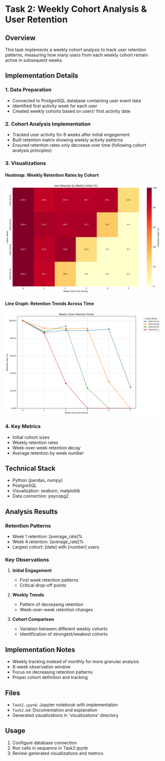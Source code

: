 # Task 2: Weekly Cohort Analysis & User Retention

## Overview
This task implements a weekly cohort analysis to track user retention patterns, measuring how many users from each weekly cohort remain active in subsequent weeks.

## Implementation Details

### 1. Data Preparation
- Connected to PostgreSQL database containing user event data
- Identified first activity week for each user
- Created weekly cohorts based on users' first activity date

### 2. Cohort Analysis Implementation
- Tracked user activity for 8 weeks after initial engagement
- Built retention matrix showing weekly activity patterns
- Ensured retention rates only decrease over time (following cohort analysis principles)

### 3. Visualizations

#### Heatmap: Weekly Retention Rates by Cohort
![Cohort Retention Heatmap](./graphs/heatmap.png)

#### Line Graph: Retention Trends Across Time
![Retention Trends Line Plot](./graphs/lineplot.png)

### 4. Key Metrics
- Initial cohort sizes
- Weekly retention rates
- Week-over-week retention decay
- Average retention by week number

## Technical Stack
- Python (pandas, numpy)
- PostgreSQL
- Visualization: seaborn, matplotlib
- Data connection: psycopg2

## Analysis Results

### Retention Patterns
- Week 1 retention: [average_rate]%
- Week 4 retention: [average_rate]%
- Largest cohort: [date] with [number] users

### Key Observations
1. **Initial Engagement**
   - First week retention patterns
   - Critical drop-off points

2. **Weekly Trends**
   - Pattern of decreasing retention
   - Week-over-week retention changes

3. **Cohort Comparison**
   - Variation between different weekly cohorts
   - Identification of strongest/weakest cohorts

## Implementation Notes
- Weekly tracking instead of monthly for more granular analysis
- 8-week observation window
- Focus on decreasing retention patterns
- Proper cohort definition and tracking

## Files
- `Task2.ipynb`: Jupyter notebook with implementation
- `Task2.md`: Documentation and explanation
- Generated visualizations in 'visualizations' directory

## Usage
1. Configure database connection
2. Run cells in sequence in Task2.ipynb
3. Review generated visualizations and metrics